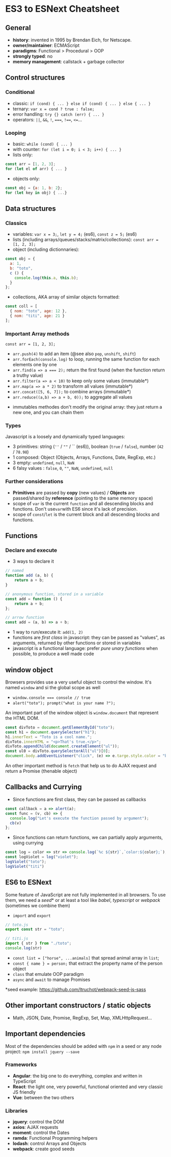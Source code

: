 # ES3 to ESNext Cheatsheet

## General

- **history**: invented in 1995 by Brendan Eich, for Netscape.
- **owner/maintainer**: ECMAScript 
- **paradigms**: Functional > Procedural > OOP
- **strongly typed**: no
- **memory management**: callstack + garbage collector


## Control structures

### Conditional

- classic: `if (cond) { ... } else if (cond) { ... } else { ... }`
- ternary: `var x = cond ? true : false;`
- error handling: `try {} catch (err) { ... }`
- operators: `||`, `&&`, `!`, `===`, `!==`, `<=`...

### Looping

- basic: `while (cond) { ... }`
- with counter: `for (let i = 0; i < 3; i++) { ... }`
- lists only: 
```javascript 
const arr = [1, 2, 3]; 
for (let el of arr) { ... }
```
- objects only: 
```javascript
const obj = {a: 1, b: 2}; 
for (let key in obj) { ...}
```

## Data structures

### Classics
- variables: `var x = 3;`, `let y = 4;` (es6), `const z = 5;` (es6)
- lists (including arrays/queues/stacks/matrix/collections): `const arr = [1, 2, 3];`
- object (including dictionnaries): 
```javascript
const obj = {
  a: 1, 
  b: "toto",
  c () {
    console.log(this.a, this.b);
  }
};
```
- collections, AKA array of similar objects formatted: 
```javascript
const coll = [
  { nom: "toto", age: 12 }, 
  { nom: "titi", age: 21 }
];
```

### Important Array methods
```
const arr = [1, 2, 3];
```
- `arr.push(4)` to add an item (@see also `pop`, `unshift`, `shift`)
- `arr.forEach(console.log)` to loop, running the same function for each elements one by one
- `arr.find(a => a === 2);` return the first found (when the function return a truthy value)
- `arr.filter(a => a < 10)` to keep only some values (immutable*)
- `arr.map(a => a * 2)` to transform all values (immutable*)
- `arr.concat([5, 6, 7]);` to combine arrays (immutable*)
- `arr.reduce((a,b) => a + b, 0));` to aggregate all values


* immutables methodes don't modify the original array: they just return a new one, and you can chain them

### Types

Javascript is a loosely and dynamically typed languages: 

- 3 primitives: string (`''` / `""` / \`\` (es6)), boolean (`true` / `false`), number (`42` / `78.98`)
- 1 composed: Object (Objects, Arrays, Functions, Date, RegExp, etc.)
- 3 empty: `undefined`, `null`, `NaN`
- 6 falsy values : `false`, `0`, `""`, `NaN`, `undefined`, `null`

### Further considerations
- **Primitives** are passed by **copy** (new values) / **Objects** are passed/shared by **reference** (pointing to the same memory space)
- scope of `var` is the current `function` and all descending blocks and functions. Don't use`var`with ES6 since it's lack of precision.
- scope of `const`/`let` is the current block and all descending blocks and functions.

## Functions

### Declare and execute
- 3 ways to declare it
```javascript
// named
function add (a, b) { 
    return a + b; 
}

// anonymous function, stored in a variable
const add = function () {
    return a + b;
};

// arrow function
const add = (a, b) => a + b;
```
- 1 way to run/execute it: `add(1, 2)`
- functions are *first class* in javascript: they can be passed as "values", as arguments, returned by other functions or stored in variables
- javascript is a functional language: prefer *pure unary functions* when possible, to produce a well made code

## window object

Browsers provides use a very useful object to control the window. It's named `window` and si the global scope as well
- `window.console === console // true`
- `alert("toto"); prompt("what is your name ?");`

An important part of the window object is `window.document` that represent the HTML DOM.
```javascript
const divToto = document.getElementById("toto"); 
const h1 = document.querySelector("h1");
h1.innerText = "Toto is a cool name.";
divToto.innerHTML = "<p>That's true.</p>";
divToto.appendChild(document.createElement("ul"));
const ul0 = divToto.querySelectorAll("ul")[0];
document.body.addEventListener("click", (e) => e.targe.style.color = "blue");
```

An other important method is `fetch` that help us to do AJAX request and return a Promise (thenable object)

## Callbacks and Currying

- Since functions are first class, they can be passed as callbacks
```javascript
const callback = a => alert(a);
const func = (v, cb) => {
  console.log("Let's execute the function passed by argument");
  cb(v)
};
```
- Since functions can return functions, we can partially apply arguments, using currying
```javascript
const log = color => str => console.log(`%c ${str}`,`color:${color};`);
const logViolet = log("violet");
logViolet("toto");
logViolet("titi")
```

## ES6 to ESNext

Some feature of JavaScript are not fully implemented in all browsers. To use them, we need a *seed** or at least a tool like *babel*, *typescript* or *webpack* (sometimes we combine them) 

- `import` and `export`
```javascript
// toto.js
export const str = "toto";
```
```javascript
// titi.js
import { str } from "./toto";
console.log(str)
```
- `const list = ["horse", ...animals]` that spread animal array in `list`;
- `const { name } = person;` that extract the property name of the person object
- `class` that emulate OOP paradigm
- `async` and `await` to manage Promises

*seed example: https://github.com/ltruchot/webpack-seed-js-sass

## Other important constructors / static objects 
- Math, JSON, Date, Promise, RegExp, Set, Map, XMLHttpRequest...

## Important dependencies

Most of the dependencies should be added with `npm` in a seed or any node project: `npm install jquery --save`

### Frameworks
- **Angular**: the big one to do everything, complex and written in TypeScript
- **React**: the light one, very powerful, functional oriented and very classic JS friendly
- **Vue**: between the two others

### Libraries
- **jquery**: control the DOM
- **axios**: AJAX requests
- **moment**: control the Dates
- **ramda**: Functional Programming helpers
- **lodash**: control Arrays and Objects
- **webpack**: create good seeds


